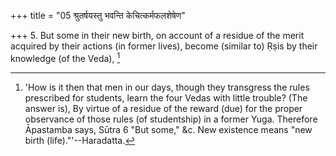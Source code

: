 +++
title = "05 श्रुतर्षयस्तु भवन्ति केचित्कर्मफलशेषेण"

+++
5. But some in their new birth, on account of a residue of the merit acquired by their actions (in former lives), become (similar to) Ṛṣis by their knowledge (of the Veda), [^4] 


[^4]:  'How is it then that men in our days, though they transgress the rules prescribed for students, learn the four Vedas with little trouble? (The answer is), By virtue of a residue of the reward (due) for the proper observance of those rules (of studentship) in a former Yuga. Therefore Āpastamba says, Sūtra 6 "But some," &c. New existence means "new birth (life)."'--Haradatta.
